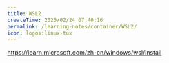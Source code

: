 ```yaml
---
title: WSL2
createTime: 2025/02/24 07:40:16
permalink: /learning-notes/container/WSL2/
icon: logos:linux-tux
---
```



https://learn.microsoft.com/zh-cn/windows/wsl/install